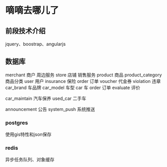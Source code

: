 # 嘀嘀去哪儿了

## 前段技术介绍
jquery、boostrap、angularjs

## 数据库
merchant 商户 周边服务
store 店铺 销售服务
product 商品
product_category 商品分类
user 用户
insurance 保险
order 订单
voucher 代金券
violation 违章
car_brand 车品牌
car_model 车型
car 车
order 订单
evaluate 评价

car_maintain 汽车保养
used_car 二手车

announcement 公告
system_push 系统推送

### postgres
使用gis特性和json保存

### redis
异步任务队列、对象缓存

## 
